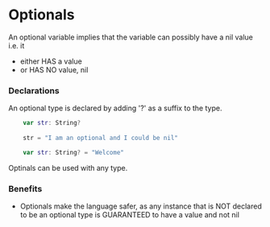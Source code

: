 # Optionals

An optional variable implies that the variable can possibly have a nil value i.e. it
* either HAS a value
* or HAS NO value, nil

### Declarations

An optional type is declared by adding '?' as a suffix to the type.

```swift
	var str: String? 
	
	str = "I am an optional and I could be nil"
```


```swift
	var str: String? = "Welcome"
```

Optinals can be used with any type. 

### Benefits 

* Optionals make the language safer, as any instance that is NOT declared to be an optional type is GUARANTEED to have a value and not nil
